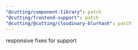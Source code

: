 ```yaml
---
"@cutting/component-library": patch
"@cutting/frontend-support": patch
"@cutting/@cutting/cloudinary-blurhash": patch
---
```


responsive fixes for support
